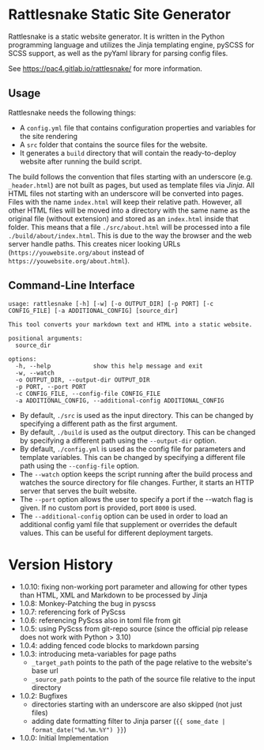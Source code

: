 # Rattlesnake Static Site Generator
Rattlesnake is a static website generator.
It is written in the Python programming language and utilizes the Jinja templating engine, pySCSS for SCSS support, as well as the pyYaml library for parsing config files.

See <a href="https://pac4.gitlab.io/rattlesnake/">https://pac4.gitlab.io/rattlesnake/</a> for more information.

## Usage

Rattlesnake needs the following things:

- A `config.yml` file that contains configuration properties and variables for the site rendering
- A `src` folder that contains the source files for the website.
- It generates a `build` directory that will contain the ready-to-deploy website after running the build script.

The build follows the convention that files starting with an underscore (e.g. `_header.html`) are not built as pages, but used as template files via *Jinja*. All HTML files not starting with an underscore will be converted into pages. Files with the name `index.html` will keep their relative path. However, all other HTML files will be moved into a directory with the same name as the original file (without extension) and stored as an `index.html` inside that folder. This means that a file `./src/about.html` will be processed into a file `./build/about/index.html`. This is due to the way the browser and the web server handle paths. This creates nicer looking URLs (`https://youwebsite.org/about` instead of `https://youwebsite.org/about.html`). 

## Command-Line Interface
```
usage: rattlesnake [-h] [-w] [-o OUTPUT_DIR] [-p PORT] [-c CONFIG_FILE] [-a ADDITIONAL_CONFIG] [source_dir]

This tool converts your markdown text and HTML into a static website.

positional arguments:
  source_dir

options:
  -h, --help            show this help message and exit
  -w, --watch
  -o OUTPUT_DIR, --output-dir OUTPUT_DIR
  -p PORT, --port PORT
  -c CONFIG_FILE, --config-file CONFIG_FILE
  -a ADDITIONAL_CONFIG, --additional-config ADDITIONAL_CONFIG
```

- By default, `./src` is used as the input directory. This can be changed by specifying a different path as the first argument.
- By default, `./build` is used as the output directory. This can be changed by specifying a different path using the `--output-dir` option.
- By default, `./config.yml` is used as the config file for parameters and template variables. This can be changed by specifying a different file path using the `--config-file` option.
- The `--watch` option keeps the script running after the build process and watches the source directory for file changes. Further, it starts an HTTP server that serves the built website.
- The `--port` option allows the user to specify a port if the --watch flag is given. If no custom port is provided, port `8000` is used.
- The `--additional-config` option can be used in order to load an additional config yaml file that supplement or overrides the default values. This can be useful for different deployment targets.

# Version History

- 1.0.10: fixing non-working port parameter and allowing for other types than HTML, XML and Markdown to be processed by Jinja 
- 1.0.8: Monkey-Patching the bug in pyscss
- 1.0.7: referencing fork of PyScss
- 1.0.6: referencing PyScss also in toml file from git
- 1.0.5: using PyScss from git-repo source (since the official pip release does not work with Python > 3.10)
- 1.0.4: adding fenced code blocks to markdown parsing
- 1.0.3: introducing meta-variables for page paths
  - `_target_path` points to the path of the page relative to the website's base url
  - `_source_path` points to the path of the source file relative to the input directory
- 1.0.2: Bugfixes
  - directories starting with an underscore are also skipped (not just files)
  - adding date formatting filter to Jinja parser (`{{ some_date | format_date("%d.%m.%Y") }}`)
- 1.0.0: Initial Implementation